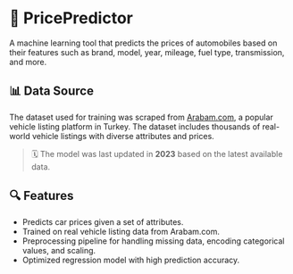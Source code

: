 # 🚗 PricePredictor

A machine learning tool that predicts the prices of automobiles based on their features such as brand, model, year, mileage, fuel type, transmission, and more.

## 📊 Data Source

The dataset used for training was scraped from [Arabam.com](https://www.arabam.com), a popular vehicle listing platform in Turkey. The dataset includes thousands of real-world vehicle listings with diverse attributes and prices.

> 🗓️ The model was last updated in **2023** based on the latest available data.

## 🔍 Features

- Predicts car prices given a set of attributes.
- Trained on real vehicle listing data from Arabam.com.
- Preprocessing pipeline for handling missing data, encoding categorical values, and scaling.
- Optimized regression model with high prediction accuracy.
